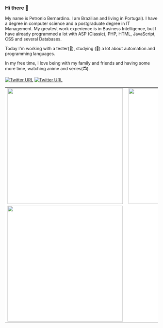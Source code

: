 ### Hi there 👋

My name is Petronio Bernardino. I am Brazilian and living in Portugal). I have a degree in computer science and a postgraduate degree in IT Management. My greatest work experience is in Business Intelligence, but I have already programmed a lot with ASP (Classic), PHP, HTML, JavaScript, CSS and several Databases.

Today I'm working with a tester(🔭), studying (🌱) a lot about automation and programming languages.

In my free time, I love being with my family and friends and having some more time, watching anime and series(📺).

<a href="https://twitter.com/Petronio_RJ" ><img alt="Twitter URL" src="https://img.shields.io/twitter/url?label=Twitter&logo=Twitter&style=social&url=https%3A%2F%2Ftwitter.com%2FPetronio_RJ"></a>
<a href="https://www.linkedin.com/in/petronio-bernardino/?senderId=petronio-bernardino" ><img alt="Twitter URL" src="https://img.shields.io/twitter/url?label=Linkedin&logo=Linkedin&style=social&url=https%3A%2F%2Fwww.linkedin.com%2Fin%2Fpetronio-bernardino%2F%3FsenderId%3Dpetronio-bernardino"></a>

<center>
<table border="0" bgcolor="#FFFFFF">
  <tr>
      <td><img width="380px" align="left" src="https://github-readme-stats.vercel.app/api/top-langs/?username=petroniobernardino&hide=html&layout=compact&theme=''" /></td>
      <td><img width="380px" align="left" src="https://github-readme-stats.vercel.app/api?username=petroniobernardino&theme=''"/></td>
  </tr>  
    <tr>
      <td><img width="380px" align="left" src="https://github-readme-stats.vercel.app/api/pin/?username=petroniobernardino&repo=ExpertsAnimeFlix&theme=''" /></td>
      <td>&nbsp</td>
  </tr>  
</table>
</center>
